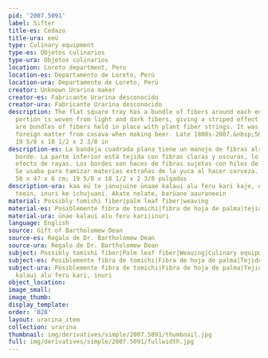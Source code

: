 ```yaml
---
pid: '2007.5091'
label: Sifter
title-es: Cedazo
title-ura: eeü
type: Culinary equipment
type-es: Objetos culinarios
type-ura: Objetos culinarios
location: Loreto department, Peru
location-es: Departamento de Loreto, Perú
location-ura: Departamento de Loreto, Perú
creator: Unknown Urarina maker
creator-es: Fabricante Urarina desconocido
creator-ura: Fabricante Urarina desconocido
description: The flat square tray has a bundle of fibers around each edge. The bottom
  portion is woven from light and dark fibers, giving a striped effect. The edges
  are bundles of fibers held in place with plant fiber strings. It was used to sift
  foreign matter from casava when making beer. Late 1800s-2007.&nbsp;50 x 47 x 6 cm;
  19 5/8 x 18 1/2 x 2 3/8 in
description-es: La bandeja cuadrada plana tiene un manojo de fibras alrededor de cada
  borde. La parte inferior está tejida con fibras claras y oscuras, lo que le da un
  efecto de rayas. Los bordes son haces de fibras sujetas con hilos de fibras vegetales.
  Se usaba para tamizar materias extrañas de la yuca al hacer cerveza. Finales 1800-2007;
  50 x 47 x 6 cm; 19 5/8 x 18 1/2 x 2 3/8 pulgadas
description-ura: kaa eü te janujuine ünaae kalaui alu feru kari kaje, enue ke aüa
  teein, inuri ke ichujuani. Akate nelate, barüane aauraneein
material: Possibly tomishi fiber|palm leaf fiber|weaving
material-es: Posiblemente fibra de tomichi|fibra de hoja de palma|tejido
material-ura: ünae kalaui alu feru kari|inuri
language: English
source: Gift of Bartholomew Dean
source-es: Regalo de Dr. Bartholomew Dean
source-ura: Regalo de Dr. Bartholomew Dean
subject: Possibly tomishi fiber|Palm leaf fiber|Weaving|Culinary equipment
subject-es: Posiblemente fibra de tomichi|Fibra de hoja de palma|Tejido|Objetos culinarios
subject-ura: Posiblemente fibra de tomichi|Fibra de hoja de palma|Tejido|Objetos culinarios|ünae
  kalaui alu feru kari, inuri
object_location:
image_small:
image_thumb:
display_template:
order: '028'
layout: urarina_item
collection: urarina
thumbnail: img/derivatives/simple/2007.5091/thumbnail.jpg
full: img/derivatives/simple/2007.5091/fullwidth.jpg
---
```

